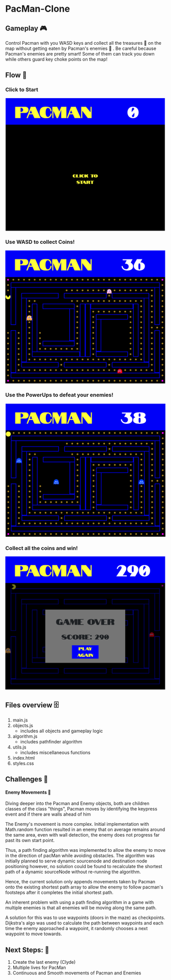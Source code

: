 # PacMan-Clone

## Gameplay 🎮

Control Pacman with you WASD keys and collect all the treasures :gem: on the map without getting eaten by Pacman's enemies :ghost: . Be careful because Pacman's enemies are pretty smart! Some of them can track you down while others guard key choke points on the map!

## Flow 🌊

### Click to Start

<img src="./Images/start.png">

### Use WASD to collect Coins!

<img src="./Images/eatingcoins.png">

### Use the PowerUps to defeat your enemies!

<img src="./Images/eatingpowerups.png">

### Collect all the coins and win!

<img src="./Images/endgame.png">

## Files overview 🗄️

1. main.js
2. objects.js
   - includes all objects and gameplay logic
3. algorithm.js
   - includes pathfinder algorithm
4. utils.js
   - includes miscellaneous functions
5. index.html
6. styles.css

## Challenges 💪

#### Enemy Movements 👻

Diving deeper into the Pacman and Enemy objects, both are children classes of the class "things", Pacman moves by identifying the keypress event and if there are walls ahead of him

The Enemy's movement is more complex. Initial implementation with Math.random function resulted in an enemy that on average remains around the same area, even with wall detection, the enemy does not progress far past its own start point.

Thus, a path finding algorithm was implemented to allow the enemy to move in the direction of pacMan while avoiding obstacles. The algorithm was initially planned to serve dynamic sourcenode and destination node positioning however, no solution could be found to recalculate the shortest path of a dynamic sourceNode without re-running the algorithm.

Hence, the current solution only appends movements taken by Pacman onto the existing shortest path array to allow the enemy to follow pacman's footsteps after it completes the initial shortest path.

An inherent problem with using a path finding algorithm in a game with multiple enemies is that all enemies will be moving along the same path.

A solution for this was to use waypoints (doors in the maze) as checkpoints. Dijkstra's algo was used to calculate the path between waypoints and each time the enemy approached a waypoint, it randomly chooses a next waypoint to move towards.

## Next Steps: 👣

1. Create the last enemy (Clyde)
2. Multiple lives for PacMan
3. Continuous and Smooth movements of Pacman and Enemies
